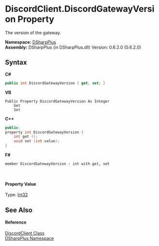 # DiscordClient.DiscordGatewayVersion Property 
 

The version of the gateway.

**Namespace:**&nbsp;<a href="503971eb-de5e-a570-9922-de9500a9b1cc">DSharpPlus</a><br />**Assembly:**&nbsp;DSharpPlus (in DSharpPlus.dll) Version: 0.6.2.0 (0.6.2.0)

## Syntax

**C#**<br />
``` C#
public int DiscordGatewayVersion { get; set; }
```

**VB**<br />
``` VB
Public Property DiscordGatewayVersion As Integer
	Get
	Set
```

**C++**<br />
``` C++
public:
property int DiscordGatewayVersion {
	int get ();
	void set (int value);
}
```

**F#**<br />
``` F#
member DiscordGatewayVersion : int with get, set

```

<br />

#### Property Value
Type: <a href="http://msdn2.microsoft.com/en-us/library/td2s409d" target="_blank">Int32</a>

## See Also


#### Reference
<a href="8f8cbf24-03e9-53cc-389f-2ba10a699065">DiscordClient Class</a><br /><a href="503971eb-de5e-a570-9922-de9500a9b1cc">DSharpPlus Namespace</a><br />
